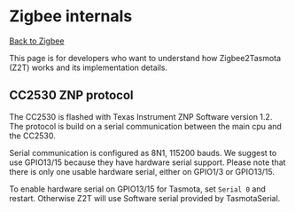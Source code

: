 # Zigbee internals
[Back to Zigbee](Zigbee)

This page is for developers who want to understand how Zigbee2Tasmota (Z2T) works and its implementation details.

## CC2530 ZNP protocol
The CC2530 is flashed with Texas Instrument ZNP Software version 1.2. The protocol is build on a serial communication between the main cpu and the CC2530.

Serial communication is configured as 8N1, 115200 bauds. We suggest to use GPIO13/15 because they have hardware serial support. Please note that there is only one usable hardware serial, either on GPIO1/3 or GPIO13/15.

To enable hardware serial on GPIO13/15 for Tasmota, set `Serial 0` and restart. Otherwise Z2T will use Software serial provided by TasmotaSerial.

